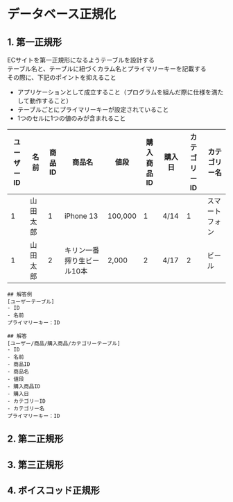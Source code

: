 # データベース正規化


## 1. 第一正規形
ECサイトを第一正規形になるようテーブルを設計する  
テーブル名と、テーブルに紐づくカラム名とプライマリーキーを記載する  
その際に、下記のポイントを抑えること
- アプリケーションとして成立すること（プログラムを組んだ際に仕様を満たして動作すること）
- テーブルごとにプライマリーキーが設定されていること
- 1つのセルに1つの値のみが含まれること


| ユーザーID | 名前   | 商品ID | 商品名            | 値段      | 購入商品ID | 購入日  | カテゴリーID | カテゴリー名  |
| ------ | ---- | ---- | -------------- | ------- | ------ | ---- | ------- | ------- |
| 1      | 山田太郎 | 1    | iPhone 13      | 100,000 | 1      | 4/14 | 1       | スマートフォン |
| 1      | 山田太郎 | 2    | キリン一番搾り生ビール10本 | 2,000   | 2      | 4/17 | 2       | ビール     |


```text
## 解答例
[ユーザーテーブル]
- ID
- 名前
プライマリーキー：ID
```

```text
## 解答
[ユーザー/商品/購入商品/カテゴリーテーブル]
- ID
- 名前
- 商品ID
- 商品名
- 値段
- 購入商品ID
- 購入日
- カテゴリーID
- カテゴリー名
プライマリーキー：ID
```

## 2. 第二正規形


## 3. 第三正規形


## 4. ボイスコッド正規形


